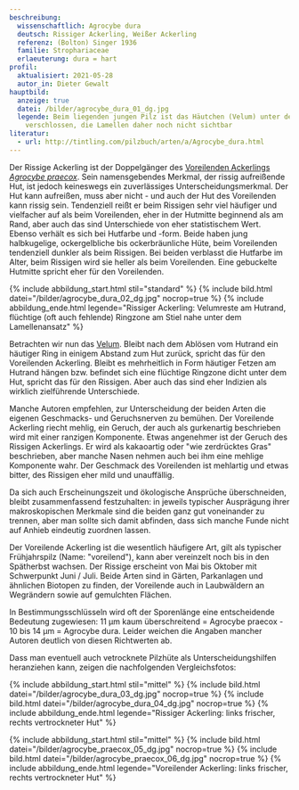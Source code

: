 ```yaml
---
beschreibung:
  wissenschaftlich: Agrocybe dura
  deutsch: Rissiger Ackerling, Weißer Ackerling
  referenz: (Bolton) Singer 1936
  familie: Strophariaceae
  erlaeuterung: dura = hart
profil:
  aktualisiert: 2021-05-28
  autor_in: Dieter Gewalt
hauptbild:
  anzeige: true
  datei: /bilder/agrocybe_dura_01_dg.jpg
  legende: Beim liegenden jungen Pilz ist das Häutchen (Velum) unter dem Hut noch
    verschlossen, die Lamellen daher noch nicht sichtbar
literatur:
  - url: http://tintling.com/pilzbuch/arten/a/Agrocybe_dura.html
---
```

Der Rissige Ackerling ist der Doppelgänger des [Voreilenden Ackerlings *Agrocybe praecox*](/pilze/agrocybe-praecox-voreilender-ackerling). Sein namensgebendes Merkmal, der rissig aufreißende Hut, ist jedoch keineswegs ein zuverlässiges Unterscheidungsmerkmal. Der Hut kann aufreißen, muss aber nicht   -  und auch der Hut des Voreilenden kann rissig sein. Tendenziell reißt er beim Rissigen sehr viel häufiger und vielfacher auf als beim Voreilenden, eher in der Hutmitte beginnend als am Rand, aber auch das sind Unterschiede von eher statistischem Wert. Ebenso verhält es sich bei Hutfarbe  und -form. Beide haben jung halbkugelige, ockergelbliche bis ockerbräunliche Hüte, beim Voreilenden tendenziell dunkler als beim Rissigen. Bei beiden verblasst die Hutfarbe im Alter, beim Rissigen wird sie heller als beim Voreilenden. Eine gebuckelte Hutmitte spricht eher für den Voreilenden.

{% include abbildung_start.html stil="standard" %}
{% include bild.html datei="/bilder/agrocybe_dura_02_dg.jpg" nocrop=true %}
{% include abbildung_ende.html legende="Rissiger Ackerling: Velumreste am Hutrand, flüchtige (oft auch fehlende) Ringzone am Stiel nahe unter dem Lamellenansatz" %}

Betrachten wir nun das [Velum](Velum "Glossar"). Bleibt nach dem Ablösen vom Hutrand ein häutiger Ring in einigem Abstand zum Hut zurück, spricht das für den Voreilenden Ackerling. Bleibt es mehrheitlich in Form häutiger Fetzen am Hutrand hängen bzw. befindet sich eine flüchtige  Ringzone dicht unter dem Hut, spricht das für den Rissigen. Aber auch das sind eher Indizien als wirklich zielführende Unterschiede.

Manche Autoren empfehlen, zur Unterscheidung der beiden Arten die eigenen Geschmacks- und Geruchsnerven zu bemühen. Der Voreilende Ackerling riecht mehlig, ein Geruch, der auch als gurkenartig beschrieben wird mit einer ranzigen Komponente. Etwas angenehmer ist der Geruch des Rissigen Ackerlings. Er wird als kakaoartig oder "wie zerdrücktes Gras" beschrieben, aber manche Nasen nehmen auch bei ihm eine mehlige Komponente wahr. Der Geschmack des Voreilenden ist mehlartig und etwas bitter, des Rissigen eher mild und unauffällig.

Da sich auch Erscheinungszeit und ökologische Ansprüche überschneiden, bleibt zusammenfassend festzuhalten: in jeweils typischer Ausprägung ihrer makroskopischen Merkmale sind die beiden ganz gut voneinander zu trennen, aber man sollte sich damit abfinden, dass sich manche Funde nicht auf Anhieb eindeutig zuordnen lassen.

Der Voreilende Ackerling ist die wesentlich häufigere Art, gilt als typischer Frühjahrspilz (Name: "voreilend"), kann aber vereinzelt noch bis in den Spätherbst wachsen. Der Rissige erscheint von Mai bis Oktober mit Schwerpunkt Juni / Juli. Beide Arten sind in Gärten, Parkanlagen und ähnlichen Biotopen zu finden, der Voreilende auch in Laubwäldern an Wegrändern sowie auf gemulchten Flächen.  

In Bestimmungsschlüsseln wird oft der Sporenlänge eine entscheidende Bedeutung zugewiesen: 11 µm kaum überschreitend = Agrocybe praecox  -  10 bis 14 µm = Agrocybe dura. Leider weichen die Angaben mancher Autoren deutlich von diesen Richtwerten ab. 

Dass man eventuell auch vetrocknete Pilzhüte als Unterscheidungshilfen heranziehen kann, zeigen die nachfolgenden Vergleichsfotos:

{% include abbildung_start.html stil="mittel" %}
{% include bild.html datei="/bilder/agrocybe_dura_03_dg.jpg" nocrop=true %}
{% include bild.html datei="/bilder/agrocybe_dura_04_dg.jpg" nocrop=true %}
{% include abbildung_ende.html legende="Rissiger Ackerling: links frischer, rechts vertrockneter Hut" %}

{% include abbildung_start.html stil="mittel" %}
{% include bild.html datei="/bilder/agrocybe_praecox_05_dg.jpg" nocrop=true %}
{% include bild.html datei="/bilder/agrocybe_praecox_06_dg.jpg" nocrop=true %}
{% include abbildung_ende.html legende="Voreilender Ackerling: links frischer, rechts vertrockneter Hut" %}